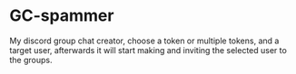 # GC-spammer
My discord group chat creator, choose a token or multiple tokens, and a target user, afterwards it will start making and inviting the selected user to the groups.

